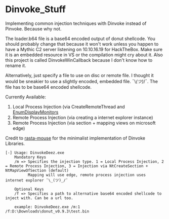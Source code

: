 # Dinvoke_Stuff
Implementing common injection techniques with Dinvoke instead of Pinvoke. Because why not.

The loader.b64 file is a base64 encoded output of donut shellcode. You should probably change that because it won't work unless you happen to have a Mythic C2 server listening on 10.10.16.19 for HackTheBox. Make sure it is an embedded resource in VS or the compilation might cry about it. Also this project is called DinvokeWinCallback because I don't know how to rename it.

Alternatively, just specify a file to use on disc or remote file. I thought it would be sneakier to use a slightly encoded, embedded file. ¯\\_(ツ)_/¯. The file has to be base64 encoded shellcode.  

Currently Available:  
1. Local Process Injection (via CreateRemoteThread and [EnumDisplayMonitors](https://marcoramilli.com/2022/06/15/running-shellcode-through-windows-callbacks/)  
2. Remote Process Injection (via creating a internet explorer instance)
3. Remote Process Injection (via section + mapping views on microsoft edge)

Credit to [rasta-mouse](https://github.com/rasta-mouse/DInvoke) for the minimalist implementation of Dinvoke Libraries.
```
[-] Usage: DinvokeDeez.exe
    Mandatory Keys
    /m => Specifies the injection type. 1 = Local Process Injection, 2 = Remote Process Injection, 3 = Injection via NtCreateSection + NtMapViewOfSection (default)
          Mapping will use edge, remote process injection uses internet explorer ¯\_(ツ)_/¯

    Optional Keys
    /f => Specifies a path to alternative base64 encoded shellcode to inject with. Can be a url too.
    
    example: DinvokeDeez.exe /m:1 /f:D:\Downloads\donut_v0.9.3\test.bin
```
